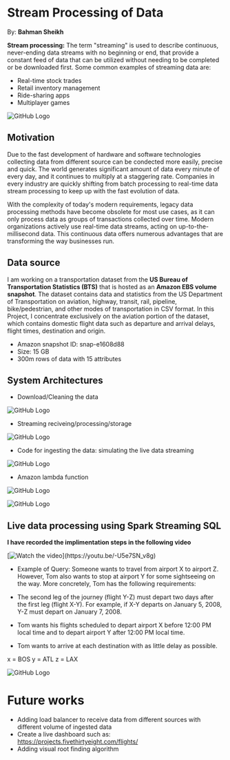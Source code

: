 # Stream Processing of Data

By:
**Bahman Sheikh**

**Stream processing:** The term "streaming" is used to describe continuous, never-ending data streams with no beginning or end, that provide a constant feed of data that can be utilized without needing to be completed or be downloaded first. Some common examples of streaming data are:

 - Real-time stock trades
 - Retail inventory management
 - Ride-sharing apps
 - Multiplayer games

![GitHub Logo](/IMG/1.png)

## Motivation

Due to the fast development of hardware and software technologies collecting data from different source can be condected more easily, precise and quick.
The world generates significant amount of data every minute of every day, and it continues to multiply at a staggering rate. Companies in every industry are quickly shifting from batch processing to real-time data stream processing to keep up with the fast evolution of data.

With the complexity of today's modern requirements, legacy data processing methods have become obsolete for most use cases, as it can only process data as groups of transactions collected over time. Modern organizations actively use real-time data streams, acting on up-to-the-millisecond data. This continuous data offers numerous advantages that are transforming the way businesses run.

## Data source
I am working on a transportation dataset from the **US Bureau of Transportation Statistics (BTS)** that is hosted as an **Amazon EBS volume snapshot**.
The dataset contains data and statistics from the US Department of Transportation on aviation, highway, transit, rail, pipeline, bike/pedestrian, and other modes of transportation in CSV format. In this Project, I concentrate exclusively on the aviation portion of the dataset, which contains domestic flight data such as departure and arrival delays, flight times, destination and origin.

- Amazon snapshot ID: snap-e1608d88
- Size: 15 GB
- 300m rows of data with 15 attributes

## System Architectures

- Download/Cleaning the data

![GitHub Logo](/IMG/2.png)

- Streaming reciveing/processing/storage

![GitHub Logo](/IMG/3.png)

- Code for ingesting the data: simulating the live data streaming

![GitHub Logo](/IMG/4.png)

- Amazon lambda function

![GitHub Logo](/IMG/5.png)

![GitHub Logo](/IMG/6.png)

## Live data processing using Spark Streaming SQL


**I have recorded the implimentation steps in the following video**

[![Watch the video](https://cdn.vox-cdn.com/thumbor/LR5ki43-jBT1N6nwkcAb4Lg0SnE=/0x0:1200x800/1220x813/filters:focal(504x304:696x496):format(webp)/cdn.vox-cdn.com/uploads/chorus_image/image/65010013/youtube.0.jpg)](https://youtu.be/-U5e7SN_v8g)

- Example of Query:
Someone wants to travel from airport X to airport Z. However, Tom also wants to stop at airport Y for some sightseeing on the way. More concretely, Tom has the following requirements:

- The second leg of the journey (flight Y-Z) must depart two days after the first leg (flight X-Y). For example, if X-Y departs on January 5, 2008, Y-Z must depart on January 7, 2008.
- Tom wants his flights scheduled to depart airport X before 12:00 PM local time and to depart airport Y after 12:00 PM local time.
- Tom wants to arrive at each destination with as little delay as possible. 

x = BOS
y = ATL
z = LAX

![GitHub Logo](/IMG/7.png)

 # Future works
 
 - Adding load balancer to receive data from different sources with different volume of ingested data 
 - Create a live dashboard such as:
       https://projects.fivethirtyeight.com/flights/
 - Adding visual root finding algorithm

